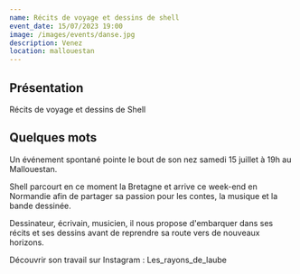 ```yaml
---
name: Récits de voyage et dessins de shell
event_date: 15/07/2023 19:00
image: /images/events/danse.jpg
description: Venez
location: mallouestan
---
```


## Présentation
Récits de voyage et dessins de Shell

## Quelques mots

Un événement spontané pointe le bout de son nez samedi 15 juillet à 19h au Mallouestan. 

Shell parcourt en ce moment la Bretagne et arrive ce week-end en Normandie afin de partager sa passion pour les contes, la musique et la bande dessinée.

Dessinateur, écrivain, musicien, il nous propose d'embarquer dans ses récits et ses dessins avant de reprendre sa route vers de nouveaux horizons.

Découvrir son travail sur Instagram : Les_rayons_de_laube